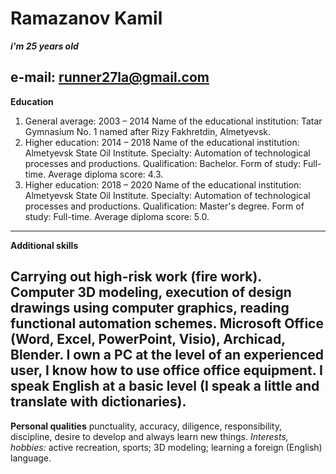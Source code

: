 # Ramazanov Kamil

___i'm 25 years old___

__e-mail:__
runner27la@gmail.com
---

__Education__
1. General average: 2003 – 2014
Name of the educational institution: Tatar Gymnasium No. 1 named after Rizy Fakhretdin, Almetyevsk.
2. Higher education: 2014 – 2018
Name of the educational institution: Almetyevsk State Oil Institute.
Specialty: Automation of technological processes and productions.
Qualification: Bachelor.
Form of study: Full-time.
Average diploma score: 4.3.
3. Higher education: 2018 – 2020
Name of the educational institution: Almetyevsk State Oil Institute.
Specialty: Automation of technological processes and productions.
Qualification: Master's degree.
Form of study: Full-time.
Average diploma score: 5.0.
---

__Additional skills__

Carrying out high-risk work (fire work).
Computer 3D modeling, execution of design drawings using computer graphics, reading functional automation schemes.
Microsoft Office (Word, Excel, PowerPoint, Visio), Archicad, Blender.
I own a PC at the level of an experienced user, I know how to use office office equipment.
I speak English at a basic level (I speak a little and translate with dictionaries).
---

__Personal qualities__
punctuality, accuracy, diligence, responsibility, discipline, desire to develop and always learn new things.
_Interests, hobbies:_ active recreation, sports; 3D modeling; learning a foreign (English) language.